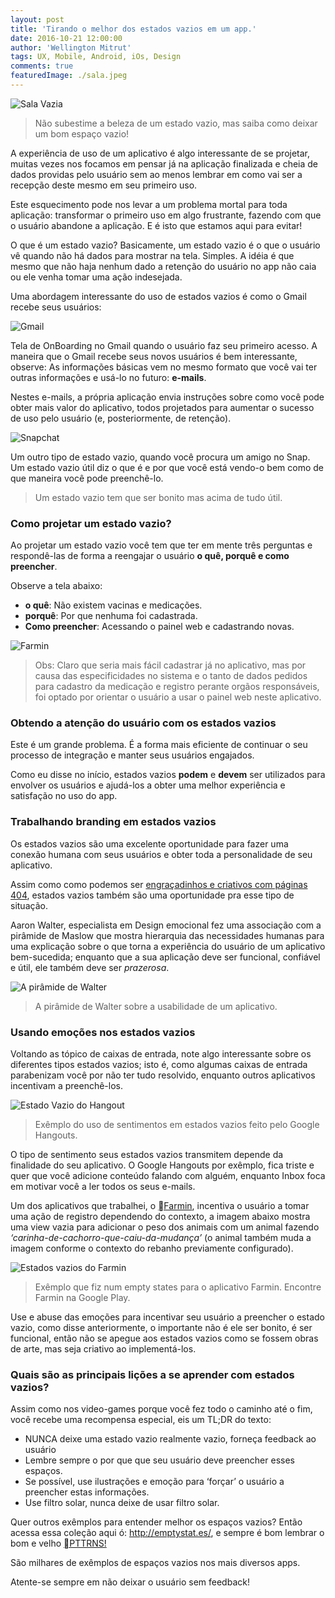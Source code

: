 ```yaml
---
layout: post
title: 'Tirando o melhor dos estados vazios em um app.'
date: 2016-10-21 12:00:00
author: 'Wellington Mitrut'
tags: UX, Mobile, Android, iOs, Design
comments: true
featuredImage: ./sala.jpeg
---
```


![Sala Vazia](./sala.jpeg)

> Não subestime a beleza de um estado vazio, mas saiba como deixar um bom espaço vazio!

A experiência de uso de um aplicativo é algo interessante de se projetar, muitas vezes nos focamos em pensar já na aplicação finalizada e cheia de dados providas pelo usuário sem ao menos lembrar em como vai ser a recepção deste mesmo em seu primeiro uso.

Este esquecimento pode nos levar a um problema mortal para toda aplicação: transformar o primeiro uso em algo frustrante, fazendo com que o usuário abandone a aplicação. E é isto que estamos aqui para evitar!

O que é um estado vazio?
Basicamente, um estado vazio é o que o usuário vê quando não há dados para mostrar na tela. Simples. A idéia é que mesmo que não haja nenhum dado a retenção do usuário no app não caia ou ele venha tomar uma ação indesejada.

Uma abordagem interessante do uso de estados vazios é como o Gmail recebe seus usuários:

![Gmail](./gmail.png)

Tela de OnBoarding no Gmail quando o usuário faz seu primeiro acesso.
A maneira que o Gmail recebe seus novos usuários é bem interessante, observe: As informações básicas vem no mesmo formato que você vai ter outras informações e usá-lo no futuro: **e-mails**.

Nestes e-mails, a própria aplicação envia instruções sobre como você pode obter mais valor do aplicativo, todos projetados para aumentar o sucesso de uso pelo usuário (e, posteriormente, de retenção).

![Snapchat](./snapchat.jpeg)

Um outro tipo de estado vazio, quando você procura um amigo no Snap.
Um estado vazio útil diz o que é e por que você está vendo-o bem como de que maneira você pode preenchê-lo.

> Um estado vazio tem que ser bonito mas acima de tudo útil.

### Como projetar um estado vazio?

Ao projetar um estado vazio você tem que ter em mente três perguntas e respondê-las de forma a reengajar o usuário **o quê, porquê e como preencher**.

Observe a tela abaixo:

- **o quê**: Não existem vacinas e medicações.
- **porquê**: Por que nenhuma foi cadastrada.
- **Como preencher**: Acessando o painel web e cadastrando novas.

![Farmin](./farmin.png)

> Obs: Claro que seria mais fácil cadastrar já no aplicativo, mas por causa das especificidades no sistema e o tanto de dados pedidos para cadastro da medicação e registro perante orgãos responsáveis, foi optado por orientar o usuário a usar o painel web neste aplicativo.

### Obtendo a atenção do usuário com os estados vazios

Este é um grande problema. É a forma mais eficiente de continuar o seu processo de integração e manter seus usuários engajados.

Como eu disse no início, estados vazios **podem** e **devem** ser utilizados para envolver os usuários e ajudá-los a obter uma melhor experiência e satisfação no uso do app.

### Trabalhando branding em estados vazios

Os estados vazios são uma excelente oportunidade para fazer uma conexão humana com seus usuários e obter toda a personalidade de seu aplicativo.

Assim como como podemos ser <a href="http://fab404.com/" target="_blank">engraçadinhos e criativos com páginas 404</a>, estados vazios também são uma oportunidade pra esse tipo de situação.

Aaron Walter, especialista em Design emocional fez uma associação com a pirâmide de Maslow que mostra hierarquia das necessidades humanas para uma explicação sobre o que torna a experiência do usuário de um aplicativo bem-sucedida; enquanto que a sua aplicação deve ser funcional, confiável e útil, ele também deve ser _prazerosa_.

![A pirâmide de Walter](./piramide.png)

> A pirâmide de Walter sobre a usabilidade de um aplicativo.

### Usando emoções nos estados vazios

Voltando as tópico de caixas de entrada, note algo interessante sobre os diferentes tipos estados vazios; isto é, como algumas caixas de entrada parabenizam você por não ter tudo resolvido, enquanto outros aplicativos incentivam a preenchê-los.

![Estado Vazio do Hangout](./hangouts.png)

> Exêmplo do uso de sentimentos em estados vazios feito pelo Google Hangouts.

O tipo de sentimento seus estados vazios transmitem depende da finalidade do seu aplicativo. O Google Hangouts por exêmplo, fica triste e quer que você adicione conteúdo falando com alguém, enquanto Inbox foca em motivar você a ler todos os seus e-mails.

Um dos aplicativos que trabalhei, o <a href="http://farmin.com.br/" target="_blank">Farmin</a>, incentiva o usuário a tomar uma ação de registro dependendo do contexto, a imagem abaixo mostra uma view vazia para adicionar o peso dos animais com um animal fazendo _‘carinha-de-cachorro-que-caiu-da-mudança’_ (o animal também muda a imagem conforme o contexto do rebanho previamente configurado).

![Estados vazios do Farmin](./farmin2.png)

> Exêmplo que fiz num empty states para o aplicativo Farmin. Encontre Farmin na Google Play.

Use e abuse das emoções para incentivar seu usuário a preencher o estado vazio, como disse anteriormente, o importante não é ele ser bonito, é ser funcional, então não se apegue aos estados vazios como se fossem obras de arte, mas seja criativo ao implementá-los.

### Quais são as principais lições a se aprender com estados vazios?

Assim como nos video-games porque você fez todo o caminho até o fim, você recebe uma recompensa especial, eis um TL;DR do texto:

- NUNCA deixe uma estado vazio realmente vazio, forneça feedback ao usuário
- Lembre sempre o por que que seu usuário deve preencher esses espaços.
- Se possível, use ilustrações e emoção para ‘forçar’ o usuário a preencher estas informações.
- Use filtro solar, nunca deixe de usar filtro solar.

Quer outros exêmplos para entender melhor os espaços vazios? Então acessa essa coleção aqui ó: http://emptystat.es/, e sempre é bom lembrar o bom e velho <a href="http://pttrns.com/?scid=30" target="_blank">PTTRNS!</a>

São milhares de exêmplos de espaços vazios nos mais diversos apps.

Atente-se sempre em não deixar o usuário sem feedback!
